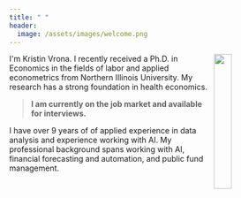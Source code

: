 ```yaml
---
title: " "
header: 
  image: /assets/images/welcome.png
---
```



<img src="https://github.com/kristin-vrona/Vrona-Profile/blob/master/assets/images/NIUheadshot.png?raw=true" width="25%" hspace="7" align="right">



I'm Kristin Vrona. I recently received a Ph.D. in Economics in the fields of labor and applied econometrics from Northern Illinois University. 
My research has a strong foundation in health economics.

>
> **I am currently on the job market and available for interviews.**
>

I have over 9 years of of applied experience in data analysis and experience working with AI.
My professional background spans working with AI, financial forecasting and automation, and public fund management.









